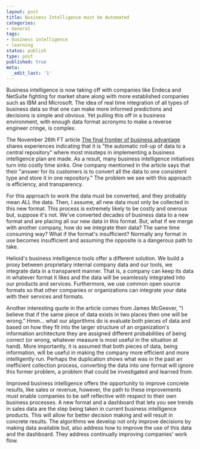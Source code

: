 ```yaml
---
layout: post
title: Business Intelligence must be Automated
categories:
- General
tags:
- business intelligence
- learning
status: publish
type: post
published: true
meta:
  _edit_last: '1'
---
```

Business intelligence is now taking off with companies like Endeca and NetSuite fighting for market share along with more established companies such as IBM and Microsoft.  The idea of real time integration of all types of business data so that one can make more informed predictions and decisions is simple and obvious.  Yet pulling this off in a business environment, with enough data format acronyms to make a reverse engineer cringe, is complex.

The November 26th FT article <a href="http://www.ft.com/cms/s/0/bd48ef86-d95b-11de-b2d5-00144feabdc0,dwp_uuid=f76d4afc-d962-11de-b2d5-00144feabdc0.html?nclick_check=1">The final frontier of business advantage</a> shares experiences indicating that it is "the automatic roll-up of data to a central repository" where most missteps in implementing a business intelligence plan are made. As a result, many business intelligence initiatives turn into costly time sinks. One company mentioned in the article says that their "answer for its customers is to convert all the data to one consistent type and store it in one repository." The problem we see with this approach is efficiency, and transparency.

For this approach to work the data must be converted, and they probably mean ALL the data. Then, I assume, all new data must only be collected in this new format. This process is extremely likely to be costly and onerous but, suppose it's not. We've converted decades of business data to a new format and are placing all our new data in this format. But, what if we merge with another company, how do we integrate their data? The same time consuming way? What if the format's insufficient? Normally any format in use becomes insufficient and assuming the opposite is a dangerous path to take.

Helioid's business intelligence tools offer a different solution. We build a proxy between proprietary internal company data and our tools, we integrate data in a transparent manner. That is, a company can keep its data in whatever format it likes and the data will be seamlessly integrated into our products and services. Furthermore, we use common open source formats so that other companies or organizations can integrate your data with their services and formats.

Another interesting quote in the article comes from James McGeever, "I believe that if the same piece of data exists in two places then one will be wrong." Hmm... what our algorithms do is evaluate both pieces of data and based on how they fit into the larger structure of an organization's information architecture they are assigned different probabilities of being correct (or wrong, whatever measure is most useful in the situation at hand). More importantly, it is assumed that both pieces of data, being information, will be useful in making the company more efficient and more intelligently run. Perhaps the duplication shows what was in the past an inefficient collection process, converting the data into one format will ignore this former problem, a problem that could be investigated and learned from.

Improved business intelligence offers the opportunity to improve concrete results, like sales or revenue, however, the path to these improvements must enable companies to be self reflective with respect to their own business processes. A new format and a dashboard that lets you see trends in sales data are the step being taken in current business intelligence products. This will allow for better decision making and will result in concrete results. The algorithms we develop not only improve decisions by making data available but, also address how to improve the use of this data and the dashboard. They address continually improving companies' work flow.
